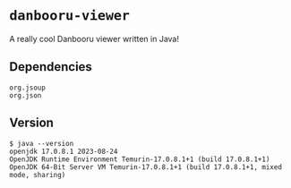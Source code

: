 # `danbooru-viewer`
A really cool Danbooru viewer written in Java!
## Dependencies
`org.jsoup` \
`org.json`
## Version
```
$ java --version
openjdk 17.0.8.1 2023-08-24
OpenJDK Runtime Environment Temurin-17.0.8.1+1 (build 17.0.8.1+1)
OpenJDK 64-Bit Server VM Temurin-17.0.8.1+1 (build 17.0.8.1+1, mixed mode, sharing)
```
